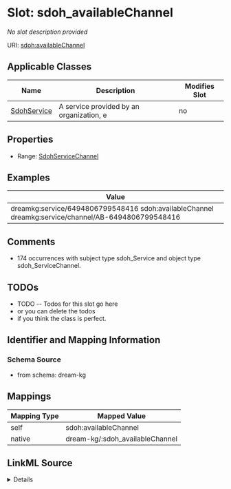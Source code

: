 

# Slot: sdoh_availableChannel


_No slot description provided_





URI: [sdoh:availableChannel](http://schema.org/availableChannel)



<!-- no inheritance hierarchy -->





## Applicable Classes

| Name | Description | Modifies Slot |
| --- | --- | --- |
| [SdohService](../classes/SdohService.md) | A service provided by an organization, e |  no  |







## Properties

* Range: [SdohServiceChannel](../classes/SdohServiceChannel.md)






## Examples

| Value |
| --- |
| dreamkg:service/6494806799548416 sdoh:availableChannel dreamkg:service/channel/AB-6494806799548416 |

## Comments

* 174 occurrences with subject type sdoh_Service and object type sdoh_ServiceChannel.

## TODOs

* TODO -- Todos for this slot go here
* or you can delete the todos
* if you think the class is perfect.

## Identifier and Mapping Information







### Schema Source


* from schema: dream-kg




## Mappings

| Mapping Type | Mapped Value |
| ---  | ---  |
| self | sdoh:availableChannel |
| native | dream-kg/:sdoh_availableChannel |




## LinkML Source

<details>
```yaml
name: sdoh_availableChannel
description: No slot description provided
todos:
- TODO -- Todos for this slot go here
- or you can delete the todos
- if you think the class is perfect.
comments:
- 174 occurrences with subject type sdoh_Service and object type sdoh_ServiceChannel.
examples:
- value: dreamkg:service/6494806799548416 sdoh:availableChannel dreamkg:service/channel/AB-6494806799548416
from_schema: dream-kg
rank: 1000
slot_uri: sdoh:availableChannel
alias: sdoh_availableChannel
domain_of:
- sdoh_Service
range: sdoh_ServiceChannel

```
</details>